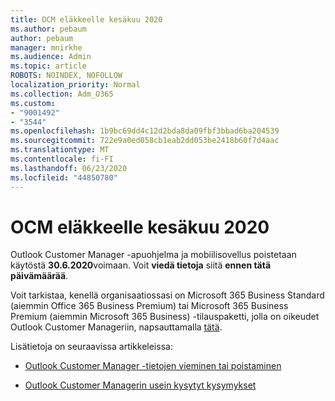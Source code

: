 ```yaml
---
title: OCM eläkkeelle kesäkuu 2020
ms.author: pebaum
author: pebaum
manager: mnirkhe
ms.audience: Admin
ms.topic: article
ROBOTS: NOINDEX, NOFOLLOW
localization_priority: Normal
ms.collection: Adm_O365
ms.custom:
- "9001492"
- "3544"
ms.openlocfilehash: 1b9bc69dd4c12d2bda8da09fbf3bbad6ba204539
ms.sourcegitcommit: 722e9a0ed058cb1eab2dd053be2418b60f7d4aac
ms.translationtype: MT
ms.contentlocale: fi-FI
ms.lasthandoff: 06/23/2020
ms.locfileid: "44850780"
---
```

# <a name="ocm-to-be-retired-june-2020"></a>OCM eläkkeelle kesäkuu 2020


Outlook Customer Manager -apuohjelma ja mobiilisovellus poistetaan käytöstä **30.6.2020**voimaan. Voit **viedä tietoja** siitä **ennen tätä päivämäärää**.  

Voit tarkistaa, kenellä organisaatiossasi on Microsoft 365 Business Standard (aiemmin Office 365 Business Premium) tai Microsoft 365 Business Premium (aiemmin Microsoft 365 Business) -tilauspaketti, jolla on oikeudet Outlook Customer Manageriin, napsauttamalla [tätä](https://admin.microsoft.com/AdminPortal/Home?ref=/users).

Lisätietoja on seuraavissa artikkeleissa:

- [Outlook Customer Manager -tietojen vieminen tai poistaminen](https://support.office.com/article/1a421cb4-e8de-4b44-bfb8-710b92820439)

- [Outlook Customer Managerin usein kysytyt kysymykset](https://support.office.com/article/88e127ca-43a1-4c9d-8d52-6ad3a80f9c32)
